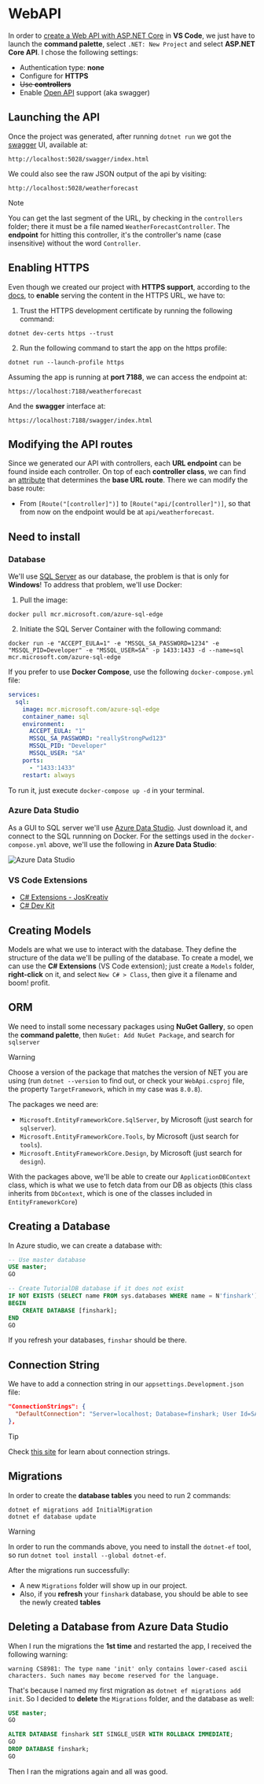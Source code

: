 # WebAPI

In order to [create a Web API with ASP.NET Core](https://learn.microsoft.com/en-us/aspnet/core/tutorials/first-web-api?view=aspnetcore-8.0&tabs=visual-studio-code) in **VS Code**, we just have to launch the **command palette**, select `.NET: New Project` and select **ASP.NET Core API**. I chose the following settings:

- Authentication type: **none**
- Configure for **HTTPS**
- ~~Use **controllers**~~
- Enable [Open API](https://www.openapis.org/) support (aka swagger)

## Launching the API

Once the project was generated, after running `dotnet run` we got the [swagger](https://swagger.io/) UI, available at:
```
http://localhost:5028/swagger/index.html
```

We could also see the raw JSON output of the api by visiting:
```
http://localhost:5028/weatherforecast
```

> [!NOTE]
> You can get the last segment of the URL, by checking in the `controllers` folder; there it must be a file named `WeatherForecastController`. The **endpoint** for hitting this controller, it's the controller's name (case insensitive) without the word `Controller`.

## Enabling HTTPS

Even though we created our project with **HTTPS support**, according to the [docs](https://learn.microsoft.com/en-us/aspnet/core/tutorials/first-web-api?view=aspnetcore-8.0&tabs=visual-studio-code), to **enable** serving the content in the HTTPS URL, we have to:

1. Trust the HTTPS development certificate by running the following command:

```
dotnet dev-certs https --trust
```

2. Run the following command to start the app on the https profile:

```
dotnet run --launch-profile https
```

Assuming the app is running at **port 7188**, we can access the endpoint at:

```
https://localhost:7188/weatherforecast
```

And the **swagger** interface at:

```
https://localhost:7188/swagger/index.html
```

## Modifying the API routes

Since we generated our API with controllers, each **URL endpoint** can be found inside each controller. On top of each **controller class**, we can find an [attribute](https://learn.microsoft.com/en-us/dotnet/csharp/advanced-topics/reflection-and-attributes/) that determines the **base URL route**. There we can modify the base route:

- From `[Route("[controller]")]` to `[Route("api/[controller]")]`, so that from now on the endpoint would be at `api/weatherforecast`. 

## Need to install

### Database

We'll use [SQL Server](https://www.microsoft.com/en-us/sql-server/sql-server-downloads) as our database, the problem is that is only for **Windows**! To address that problem, we'll use Docker:

1. Pull the image:
```
docker pull mcr.microsoft.com/azure-sql-edge
```

2. Initiate the SQL Server Container with the following command:
```
docker run -e "ACCEPT_EULA=1" -e "MSSQL_SA_PASSWORD=1234" -e "MSSQL_PID=Developer" -e "MSSQL_USER=SA" -p 1433:1433 -d --name=sql mcr.microsoft.com/azure-sql-edge
```

If you prefer to use **Docker Compose**, use the following `docker-compose.yml` file:

```yaml
services:
  sql:
    image: mcr.microsoft.com/azure-sql-edge
    container_name: sql
    environment:
      ACCEPT_EULA: "1"
      MSSQL_SA_PASSWORD: "reallyStrongPwd123"
      MSSQL_PID: "Developer"
      MSSQL_USER: "SA"
    ports:
      - "1433:1433"
    restart: always
```

To run it, just execute `docker-compose up -d` in your terminal.

### Azure Data Studio

As a GUI to SQL server we'll use [Azure Data Studio](https://azure.microsoft.com/en-us/products/data-studio). Just download it, and connect to the SQL runnning on Docker. For the settings used in the `docker-compose.yml` above, we'll use the following in **Azure Data Studio**:

![Azure Data Studio](./README/azure-data-studio.png)

### VS Code Extensions

- [C# Extensions - JosKreativ](https://marketplace.visualstudio.com/items?itemName=kreativ-software.csharpextensions)
- [C# Dev Kit](https://marketplace.visualstudio.com/items?itemName=kreativ-software.csharpextensions)

## Creating Models

Models are what we use to interact with the database. They define the structure of the data we'll be pulling of the database. To create a model, we can use the **C# Extensions** (VS Code extension); just create a `Models` folder, **right-click** on it, and select `New C# > Class`, then give it a filename and boom! profit.

## ORM

We need to install some necessary packages using **NuGet Gallery**, so open the **command palette**, then `NuGet: Add NuGet Package`, and search for `sqlserver`

> [!WARNING]
> Choose a version of the package that matches the version of NET you are using (run `dotnet --version` to find out, or check your `WebApi.csproj` file, the property `TargetFramework`, which in my case was `8.0.8`).

The packages we need are:

- `Microsoft.EntityFrameworkCore.SqlServer`, by Microsoft (just search for `sqlserver`).
- `Microsoft.EntityFrameworkCore.Tools`, by Microsoft (just search for `tools`).
- `Microsoft.EntityFrameworkCore.Design`, by Microsoft (just search for `design`).

With the packages above, we'll be able to create our `ApplicationDBContext` class, which is what we use to fetch data from our DB as objects (this class inherits from `DbContext`, which is one of the classes included in `EntityFrameworkCore`)

## Creating a Database

In Azure studio, we can create a database with:

```sql
-- Use master database
USE master;
GO

-- Create TutorialDB database if it does not exist
IF NOT EXISTS (SELECT name FROM sys.databases WHERE name = N'finshark')
BEGIN
    CREATE DATABASE [finshark];
END
GO
```

If you refresh your databases, `finshar` should be there.

## Connection String

We have to add a connection string in our `appsettings.Development.json` file:
```json
"ConnectionStrings": {
  "DefaultConnection": "Server=localhost; Database=finshark; User Id=SA; Password=reallyStrongPwd123; TrustServerCertificate=true"
},
```

> [!TIP]
> Check [this site](https://www.connectionstrings.com/sql-server/) for learn about connection strings.

## Migrations

In order to create the **database tables** you need to run 2 commands:

```
dotnet ef migrations add InitialMigration
dotnet ef database update
```

> [!WARNING]
> In order to run the commands above, you need to install the `dotnet-ef` tool, so run `dotnet tool install --global dotnet-ef`.

After the migrations run successfully:

- A new `Migrations` folder will show up in our project.
- Also, if you **refresh** your `finshark` database, you should be able to see the newly created **tables**

## Deleting a Database from Azure Data Studio

When I run the migrations the **1st time** and restarted the app, I received the following warning:

```
warning CS8981: The type name 'init' only contains lower-cased ascii characters. Such names may become reserved for the language.
```

That's because I named my first migration as `dotnet ef migrations add init`. So I decided to **delete** the `Migrations` folder, and the database as well:

```sql
USE master;
GO

ALTER DATABASE finshark SET SINGLE_USER WITH ROLLBACK IMMEDIATE;
GO
DROP DATABASE finshark;
GO
```

Then I ran the migrations again and all was good.